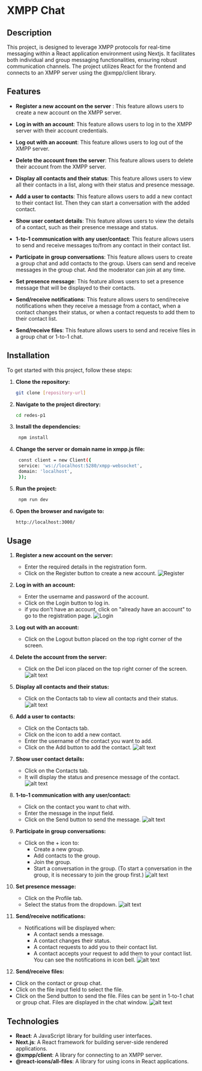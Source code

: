 # XMPP Chat

## Description

This project, is designed to leverage XMPP protocols for real-time messaging within a React application environment using Nextjs. It facilitates both individual and group messaging functionalities, ensuring robust communication channels. The project utilizes React for the frontend and connects to an XMPP server using the @xmpp/client library.

## Features

- **Register a new account on the server** : This feature allows users to create a new account on the XMPP server. 

- **Log in with an account**: This feature allows users to log in to the XMPP server with their account credentials. 

- **Log out with an account**: This feature allows users to log out of the XMPP server.

- **Delete the account from the server**: This feature allows users to delete their account from the XMPP server.

- **Display all contacts and their status**: This feature allows users to view all their contacts in a list, along with their status and presence message.

- **Add a user to contacts**: This feature allows users to add a new contact to their contact list. Then they can start a conversation with the added contact. 

- **Show user contact details**: This feature allows users to view the details of a contact, such as their presence message and status.

- **1-to-1 communication with any user/contact**: This feature allows users to send and receive messages to/from any contact in their contact list. 

- **Participate in group conversations**: This feature allows users to create a group chat and add contacts to the group. Users can send and receive messages in the group chat. And the moderator can join at any time. 

- **Set presence message**: This feature allows users to set a presence message that will be displayed to their contacts. 

- **Send/receive notifications**: This feature allows users to send/receive notifications when they receive a message from a contact, when a contact changes their status, or when a contact requests to add them to their contact list.

- **Send/receive files**: This feature allows users to send and receive files in a group chat or 1-to-1 chat.

## Installation

To get started with this project, follow these steps:

1. **Clone the repository:**
   ```bash
   git clone [repository-url]
    ```
2. **Navigate to the project directory:**
   ```bash
   cd redes-p1
   ```
3. **Install the dependencies:**
   ```bash
    npm install
    ```
4. **Change the server or domain name in xmpp.js file:**
   ```bash
    const client = new Client({
    service: 'ws://localhost:5280/xmpp-websocket',
    domain: 'localhost', 
    });
    ```
5. **Run the project:**
    ```bash
     npm run dev
     ```
6. **Open the browser and navigate to:**
    ```bash
    http://localhost:3000/
    ```

## Usage

1. **Register a new account on the server:**
   - Enter the required details in the registration form.
   - Click on the Register button to create a new account.
![Register](<imagesReadMe/Captura de pantalla 2024-08-20 a las 01.15.40.png>)

2. **Log in with an account:**
   - Enter the username and password of the account.
   - Click on the Login button to log in.
   - if you don't have an account, click on "already have an account" to go to the registration page.
![Login](<imagesReadMe/Captura de pantalla 2024-08-20 a las 01.17.25.png>)

3. **Log out with an account:**
   - Click on the Logout button placed on the top right corner of the screen.
4. **Delete the account from the server:**
    - Click on the Del icon placed on the top right corner of the screen.
   ![alt text](<imagesReadMe/Captura de pantalla 2024-08-20 a las 01.18.24.png>)

5. **Display all contacts and their status:**
   - Click on the Contacts tab to view all contacts and their status.
   ![alt text](<imagesReadMe/Captura de pantalla 2024-08-20 a las 20.31.08.png>)

6. **Add a user to contacts:**
   - Click on the Contacts tab.
   - Click on the icon to add a new contact.
   - Enter the username of the contact you want to add.
   - Click on the Add button to add the contact.
   ![alt text](<imagesReadMe/Captura de pantalla 2024-08-20 a las 20.32.10.png>)

7. **Show user contact details:**
   - Click on the Contacts tab.
   - It will display the status and presence message of the contact.
   ![alt text](<imagesReadMe/Captura de pantalla 2024-08-20 a las 20.31.08.png>)

8. **1-to-1 communication with any user/contact:**
   - Click on the contact you want to chat with.
   - Enter the message in the input field.
   - Click on the Send button to send the message.
   ![alt text](<imagesReadMe/Captura de pantalla 2024-08-20 a las 20.34.21.png>)

9. **Participate in group conversations:**
   - Click on the + icon to:
       - Create a new group.
       - Add contacts to the group.
       - Join the group.
       - Start a conversation in the group.
       (To start a conversation in the group, it is necessary to join the group first.)
   ![alt text](<imagesReadMe/Captura de pantalla 2024-08-20 a las 20.37.40.png>)

10. **Set presence message:**
    - Click on the Profile tab.
    - Select the status from the dropdown.
   ![alt text](<imagesReadMe/Captura de pantalla 2024-08-20 a las 20.40.03.png>)

11. **Send/receive notifications:**
    - Notifications will be displayed when:
        - A contact sends a message.
        - A contact changes their status.
        - A contact requests to add you to their contact list.
        - A contact accepts your request to add them to your contact list.
   You can see the notifications in icon bell.
   ![alt text](<imagesReadMe/Captura de pantalla 2024-08-20 a las 20.41.43.png>)

12. **Send/receive files:**
   - Click on the contact or group chat.
   - Click on the file input field to select the file.
   - Click on the Send button to send the file.
   Files can be sent in 1-to-1 chat or group chat.
   Files are displayed in the chat window.
   ![alt text](<imagesReadMe/Captura de pantalla 2024-08-20 a las 20.44.13.png>)

## Technologies
- **React**: A JavaScript library for building user interfaces.
- **Next.js**: A React framework for building server-side rendered applications.
- **@xmpp/client**: A library for connecting to an XMPP server.
- **@react-icons/all-files**: A library for using icons in React applications.














